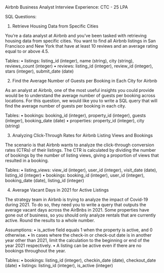 Airbnb Business Analyst Interview Experience:
CTC - 25 LPA

SQL Questions:

1. Retrieve Housing Data from Specific Cities

You’re a data analyst at Airbnb and you’ve been tasked with retrieving housing data from specific cities. You want to find all Airbnb listings in San Francisco and New York that have at least 10 reviews and an average rating equal to or above 4.5.

Tables:
 • listings: listing_id (integer), name (string), city (string), reviews_count (integer)
 • reviews: listing_id (integer), review_id (integer), stars (integer), submit_date (date)

2. Find the Average Number of Guests per Booking in Each City for Airbnb

As an analyst at Airbnb, one of the most useful insights you could provide would be to understand the average number of guests per booking across locations. For this question, we would like you to write a SQL query that will find the average number of guests per booking in each city.

Tables:
 • bookings: booking_id (integer), property_id (integer), guests (integer), booking_date (date)
 • properties: property_id (integer), city (string)

3. Analyzing Click-Through Rates for Airbnb Listing Views and Bookings

The scenario is that Airbnb wants to analyze the click-through conversion rates (CTRs) of their listings. The CTR is calculated by dividing the number of bookings by the number of listing views, giving a proportion of views that resulted in a booking.

Tables:
 • listing_views: view_id (integer), user_id (integer), visit_date (date), listing_id (integer)
 • bookings: booking_id (integer), user_id (integer), booking_date (date), listing_id (integer)

4. Average Vacant Days in 2021 for Active Listings

The strategy team in Airbnb is trying to analyze the impact of Covid-19 during 2021. To do so, they need you to write a query that outputs the average vacant days across the AirBnbs in 2021. Some properties have gone out of business, so you should only analyze rentals that are currently active. Round the results to a whole number.

Assumptions:
 • is_active field equals 1 when the property is active, and 0 otherwise.
 • In cases where the check-in or check-out date is in another year other than 2021, limit the calculation to the beginning or end of the year 2021 respectively.
 • A listing can be active even if there are no bookings throughout the year.

Tables:
 • bookings: listing_id (integer), checkin_date (date), checkout_date (date)
 • listings: listing_id (integer), is_active (integer)